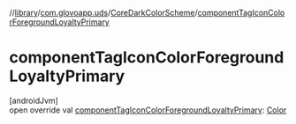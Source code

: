 //[library](../../../index.md)/[com.glovoapp.uds](../index.md)/[CoreDarkColorScheme](index.md)/[componentTagIconColorForegroundLoyaltyPrimary](component-tag-icon-color-foreground-loyalty-primary.md)

# componentTagIconColorForegroundLoyaltyPrimary

[androidJvm]\
open override val [componentTagIconColorForegroundLoyaltyPrimary](component-tag-icon-color-foreground-loyalty-primary.md): [Color](https://developer.android.com/reference/kotlin/androidx/compose/ui/graphics/Color.html)
